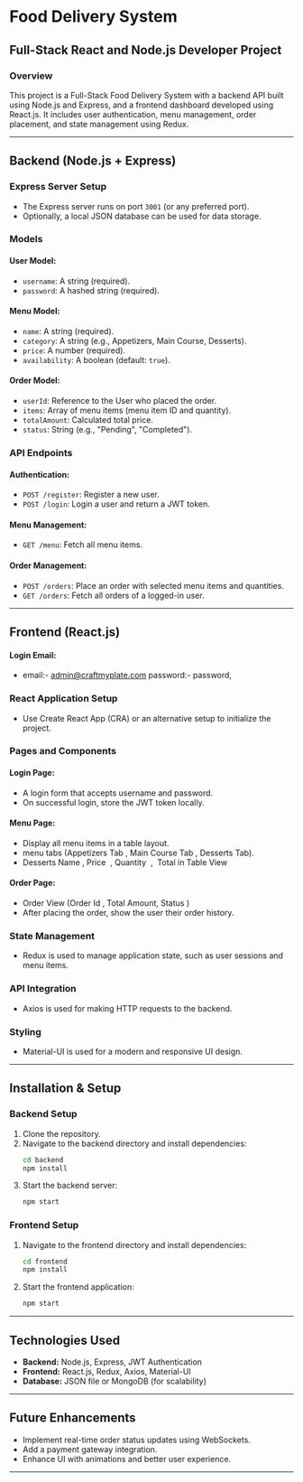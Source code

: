 # Food Delivery System

## Full-Stack React and Node.js Developer Project

### Overview

This project is a Full-Stack Food Delivery System with a backend API built using Node.js and Express, and a frontend dashboard developed using React.js. It includes user authentication, menu management, order placement, and state management using Redux.

---

## Backend (Node.js + Express)

### Express Server Setup

- The Express server runs on port `3001` (or any preferred port).
- Optionally, a local JSON database can be used for data storage.

### Models

#### User Model:

- `username`: A string (required).
- `password`: A hashed string (required).

#### Menu Model:

- `name`: A string (required).
- `category`: A string (e.g., Appetizers, Main Course, Desserts).
- `price`: A number (required).
- `availability`: A boolean (default: `true`).

#### Order Model:

- `userId`: Reference to the User who placed the order.
- `items`: Array of menu items (menu item ID and quantity).
- `totalAmount`: Calculated total price.
- `status`: String (e.g., "Pending", "Completed").

### API Endpoints

#### Authentication:

- `POST /register`: Register a new user.
- `POST /login`: Login a user and return a JWT token.

#### Menu Management:

- `GET /menu`: Fetch all menu items.

#### Order Management:

- `POST /orders`: Place an order with selected menu items and quantities.
- `GET /orders`: Fetch all orders of a logged-in user.

---

## Frontend (React.js)

#### Login Email:  
-  email:- admin@craftmyplate.com
   password:- password,

### React Application Setup

- Use Create React App (CRA) or an alternative setup to initialize the project.

### Pages and Components

#### Login Page:

- A login form that accepts username and password.
- On successful login, store the JWT token locally.

#### Menu Page:

- Display all menu items in a table layout.
- menu tabs (Appetizers Tab , Main Course Tab , Desserts Tab).
- Desserts Name , Price  , Quantity  ,  Total in Table View

#### Order Page:

- Order View (Order Id , Total Amount, Status )
- After placing the order, show the user their order history.

### State Management

- Redux is used to manage application state, such as user sessions and menu items.

### API Integration

- Axios is used for making HTTP requests to the backend.

### Styling

- Material-UI is used for a modern and responsive UI design.

---

## Installation & Setup

### Backend Setup

1. Clone the repository.
2. Navigate to the backend directory and install dependencies:
   ```bash
   cd backend
   npm install
   ```
3. Start the backend server:
   ```bash
   npm start
   ```

### Frontend Setup

1. Navigate to the frontend directory and install dependencies:
   ```bash
   cd frontend
   npm install
   ```
2. Start the frontend application:
   ```bash
   npm start
   ```

---

## Technologies Used

- **Backend:** Node.js, Express, JWT Authentication
- **Frontend:** React.js, Redux, Axios, Material-UI
- **Database:** JSON file or MongoDB (for scalability)

---

## Future Enhancements

- Implement real-time order status updates using WebSockets.
- Add a payment gateway integration.
- Enhance UI with animations and better user experience.

---

###

